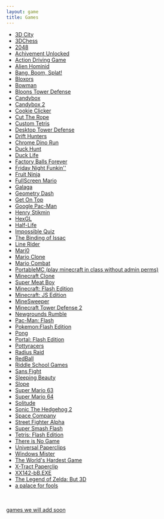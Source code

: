 ```yaml
---
layout: game
title: Games
---
```

<p align="center">
<div class="row">
    <div class="col"></div>
    <div class="col text-start">
        <ul>
            <li><a href="3d.city/">3D City</a></li>
            <li><a href="3Dchess/">3DChess</a></li>
            <li><a href="2048/">2048</a></li>
            <li><a href="achievement_unlocked/">Achivement Unlocked</a></li>
            <li><a href="adg/">Action Driving Game</a></li>
            <li><a href="alienhominid/">Alien Hominid</a></li>
            <li><a href="bbs/">Bang, Boom, Splat!</a></li>
            <li><a href="bloxors/">Bloxors</a></li>
            <li><a href="bowman/">Bowman</a></li>
            <li><a href="btd/">Bloons Tower Defense</a></li>
            <li><a href="candybox/">Candybox</a></li>
            <li><a href="candybox2/">Candybox 2</a></li>
            <li><a href="cookieclicker/">Cookie Clicker</a></li>
            <li><a href="ctr/">Cut The Rope</a></li>
            <li><a href="custom-tetris/">Custom Tetris</a></li>
            <li><a href="desktoptd/">Desktop Tower Defense</a></li>
            <li><a href="drifthunters/">Drift Hunters</a></li>
            <li><a href="dino/">Chrome Dino Run</a></li>
            <li><a href="duckhunt/">Duck Hunt</a></li>
            <li><a href="DuckLife/">Duck Life</a></li>
            <li><a href="fbf/">Factory Balls Forever</a></li>
            <li><a href="fnf/">Friday Night Funkin&#39;&#39;</a></li>
            <li><a href="FruitNinja/">Fruit Ninja</a></li>
            <li><a href="fullscreenmario/">FullScreen Mario</a></li>
            <li><a href="galaga/">Galaga</a></li>
            <li><a href="gdash/">Geometry Dash</a></li>
            <li><a href="getontop/">Get On Top</a></li>
            <li><a href="gpacman/">Google Pac-Man</a></li>
            <li><a href="henrystikmin/">Henry Stikmin</a></li>
            <li><a href="HexGL/">HexGL</a></li>
            <li><a href="hl/">Half-Life</a></li>
            <li><a href="iq/">Impossible Quiz</a></li>
            <li><a href="issac/">The Binding of Issac</a></li>
            <li><a href="linerider/">Line Rider</a></li>
            <li><a href="mari0/">Mari0</a></li>
            <li><a href="marioclone/">Mario Clone</a></li>
            <li><a href="mariocombat/">Mario Combat</a></li>
            <li><a href="https://portablemc.ml/">PortableMC (play minecraft in class without admin perms)</a></li>
            <li><a href="mcclone1/">Minecraft Clone</a></li>
            <li><a href="meatboy/">Super Meat Boy</a></li>
            <li><a href="minecraft/">Minecraft: Flash Edition</a></li>
            <li><a href="minecraftjs/">Minecraft: JS Edition</a></li>
            <li><a href="minesweeper/">MineSweeper</a></li>
            <li><a href="mtd2/">Minecraft Tower Defense 2</a></li>
            <li><a href="ngr/">Newgrounds Rumble</a></li>
            <li><a href="pacman/">Pac-Man: Flash</a></li>
            <li><a href="pokemon/">Pokemon:Flash Edition</a></li>
            <li><a href="pong/">Pong</a></li>
            <li><a href="portalflash/">Portal: Flash Edition</a></li>
            <li><a href="pottyracers/">Pottyracers</a></li>
            <li><a href="radius-raid/">Radius Raid</a></li>
            <li><a href="redball/">RedBall</a></li>
            <li><a href="RiddleSchool/">Riddle School Games</a></li>
            <li><a href="sansfight/">Sans Fight</a></li>
            <li><a href="sleeping-beauty/">Sleeping Beauty</a></li>
            <li><a href="slope/">Slope</a></li>
            <li><a href="sm63/">Super Mario 63</a></li>
            <li><a href="sm64/">Super Mario 64</a></li>
            <li><a href="solitude/">Solitude</a></li>
            <li><a href="sonic2/">Sonic The Hedgehog 2</a></li>
            <li><a href="SpaceCompany/">Space Company</a></li>
            <li><a href="streetfighter/">Street Fighter Alpha</a></li>
            <li><a href="super-smash-flash/">Super Smash Flash</a></li>
            <li><a href="tetris/">Tetris: Flash Edition</a></li>
            <li><a href="thereisnogame/">There is No Game</a></li>
            <li><a href="universal-paperclip/">Universal Paperclips</a></li>
            <li><a href="winmister/">Windows Mister</a></li>
            <li><a href="WorldHardestGame/">The World&#39;s Hardest Game</a></li>
            <li><a href="xtractpaperclip/">X-Tract Paperclip</a></li>
            <li><a href="xx142-b2.exe/">XX142-bB.EXE</a></li>
            <li><a href="zelda3d/">The Legend of Zelda: But 3D</a></li>
            <li><a href="a palace for fools/">a palace for fools</a></li>
        </ul>
    </div>
    <div class="col"></div>
</div>
</p>
<br>
<br>
<a href="todo/">games we will add soon</a>
